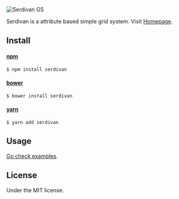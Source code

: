 ![Serdivan GS](http://imgim.com/pseudo.png)

Serdivan is a attribute based simple grid system.
Visit [Homepage](http://ahmetozantekin.github.io/serdivan/).

## Install

#### [npm]()
```
$ npm install serdivan
```

#### [bower]()
```
$ bower install serdivan
```

#### [yarn]()
```
$ yarn add serdivan
```


## Usage

[Go check examples](http://ahmetozantekin.github.io/serdivan/).


## License

Under the MIT license.